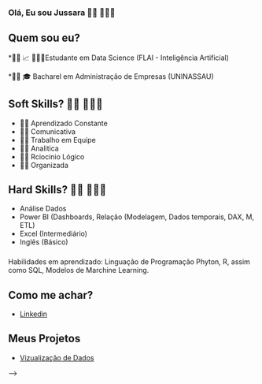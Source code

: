 ### **Olá, Eu sou Jussara**  👩🏽 👩🏽‍💻
###




## Quem sou eu?

*👩🏽 📈 👩🏽‍🎓Estudante em Data Science (FLAI - Inteligência Artificial)

*👩🏽 🎓 Bacharel em Administração de Empresas (UNINASSAU)


## Soft Skills? 👩🏽 👩🏽‍💻

* 👩🏽  Aprendizado Constante
* 👩🏽  Comunicativa
* 👩🏽  Trabalho em Equipe
* 👩🏽  Analitica
* 👩🏽  Rciocinio Lógico
* 👩🏽  Organizada

## Hard Skills? 👩🏽 👩🏽‍💻

* Análise Dados
* Power BI (Dashboards, Relação (Modelagem, Dados temporais, DAX, M, ETL) 
* Excel (Intermediário)
* Inglês (Básico)

###

Habilidades em aprendizado: Linguação de Programação Phyton, R, assim como SQL, Modelos de Marchine Learning.

          
## Como me achar?

* [Linkedin]( https://www.linkedin.com/in/jussara-silva31/)

## **Meus Projetos**

* [Vizualização de Dados](https://github.com/Jussara31/Vizualiza-o-de-Dados)

-->
